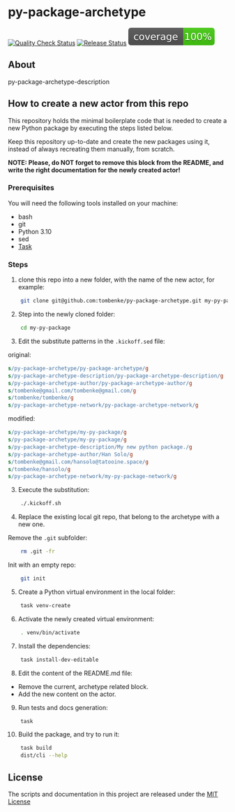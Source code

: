 py-package-archetype
====================

[![Quality Check Status](https://github.com/tombenke/py-package-archetype/workflows/Quality%20Check/badge.svg)](https://github.com/tombenke/py-package-archetype)
[![Release Status](https://github.com/tombenke/py-package-archetype/workflows/Release/badge.svg)](https://github.com/tombenke/py-package-archetype)
![Coverage](./coverage.svg)

## About

py-package-archetype-description

## How to create a new actor from this repo

This repository holds the minimal boilerplate code that is needed to create a new Python package by executing the steps listed below.

Keep this repository up-to-date and create the new packages using it, instead of always recreating them manually, from scratch.

__NOTE: Please, do NOT forget to remove this block from the README, and write the right documentation for the newly created actor!__

### Prerequisites

You will need the following tools installed on your machine:
- bash
- git
- Python 3.10
- sed
- [Task](https://taskfile.dev/)

### Steps

1. clone this repo into a new folder, with the name of the new actor, for example:

```bash
    git clone git@github.com:tombenke/py-package-archetype.git my-py-package
```

2. Step into the newly cloned folder:

```bash
    cd my-py-package
```
3. Edit the substitute patterns in the `.kickoff.sed` file:

original:

```sed
s/py-package-archetype/py-package-archetype/g
s/py-package-archetype-description/py-package-archetype-description/g
s/py-package-archetype-author/py-package-archetype-author/g
s/tombenke@gmail.com/tombenke@gmail.com/g
s/tombenke/tombenke/g
s/py-package-archetype-network/py-package-archetype-network/g
```

modified:

```sed
s/py-package-archetype/my-py-package/g
s/py-package-archetype/my-py-package/g
s/py-package-archetype-description/My new python package./g
s/py-package-archetype-author/Han Solo/g
s/tombenke@gmail.com/hansolo@tatooine.space/g
s/tombenke/hansolo/g
s/py-package-archetype-network/my-py-package-network/g
```

3. Execute the substitution:

```bash
    ./.kickoff.sh
```

4. Replace the existing local git repo, that belong to the archetype with a new one.

Remove the `.git` subfolder:

```bash
    rm .git -fr
```

Init with an empty repo:
```bash
    git init
```
5. Create a Python virtual environment in the local folder:

```bash
    task venv-create
```

6. Activate the newly created virtual environment:

```bash
    . venv/bin/activate
```

7. Install the dependencies:

```bash
    task install-dev-editable
```

8. Edit the content of the README.md file:

- Remove the current, archetype related block.
- Add the new content on the actor.

9. Run tests and docs generation:

```bash
    task
```

10. Build the package, and try to run it:

```bash
    task build
    dist/cli --help
```

## License
The scripts and documentation in this project are released under the [MIT License](LICENSE)

